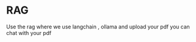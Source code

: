 # RAG
Use the  rag  where  we use langchain , ollama and upload your pdf you can chat with your pdf
